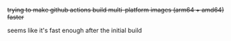 ~~trying to make github actions build multi-platform images (arm64 + amd64) faster~~

seems like it's fast enough after the initial build
